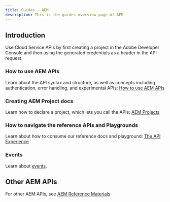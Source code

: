 ```yaml
---
title: Guides - AEM
description: This is the guides overview page of AEM 
---
```


## Introduction 

Use Cloud Service APIs by first creating a project in the Adobe Developer Console and then using the generated credentials as a header in the API request.

### How to use AEM APIs

Learn about the API syntax and structure, as well as concepts including authentication, error handling, and experimental APIs: [How to use AEM APIs](/src/pages/guides/how-to/index.md)

### Creating AEM Project docs

Learn how to declare a project, which lets you call the APIs: [AEM Projects](/src/pages/guides/how-to/index.md)

### How to navigate the reference APIs and Playgrounds

Learn about how to consume our reference docs and playground: [The API Experience](/src/pages/guides/using/index.md)

### Events

Learn about [events](/src/pages/guides/events/index.md).

## Other AEM APIs
  
For other AEM APIs, see [AEM Reference Materials](https://experienceleague.adobe.com/docs/experience-manager-cloud-service/content/implementing/developing/reference-materials.html)

